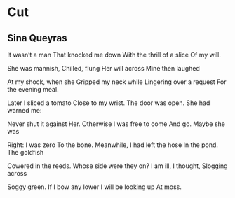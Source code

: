 # Cut
## Sina Queyras
It wasn’t a man
That knocked me down
With the thrill of a slice
Of my will.

She was mannish,
Chilled, flung
Her will across
Mine then laughed

At my shock, when she
Gripped my neck while
Lingering over a request
For the evening meal.

Later I sliced a tomato
Close to my wrist.
The door was open.
She had warned me:

Never shut it against
Her. Otherwise
I was free to come
And go. Maybe she was

Right: I was zero
To the bone. Meanwhile,
I had left the hose
In the pond. The goldfish

Cowered in the reeds.
Whose side were they on?
I am ill, I thought,
Slogging across

Soggy green.
If I bow any lower
I will be looking up
At moss.